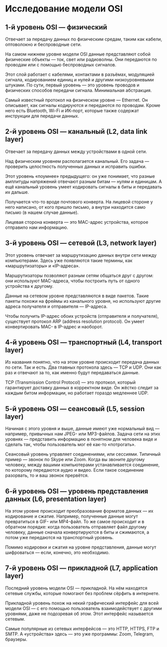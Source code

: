 # Исследование модели OSI
## 1-й уровень OSI — физический
Отвечает за передачу данных по физическим средам, таким как кабели, оптоволокно и беспроводные сети.

На самом нижнем уровне модели OSI данные представляют собой физические объекты — ток, свет или радиоволны. Они передаются по проводам или с помощью беспроводных сигналов.

Этот слой работает с кабелями, контактами в разъёмах, модуляцией сигнала, кодированием единиц и нулей и другими низкоуровневыми штуками. По сути, первый уровень — это уровень проводов и физических способов передачи сигнала. Минимальная абстракция.

Самый известный протокол на физическом уровне — Ethernet. Он описывает, как сигналы кодируются и передаются по проводам. Кроме него есть Bluetooth, Wi-Fi и ИК-порт, которые также содержат инструкции для передачи данных.

## 2-й уровень OSI — канальный (L2, data link layer)
Отвечает за передачу данных между устройствами в одной сети.

Над физическим уровнем располагается канальный. Его задача — проверить целостность полученных данных и исправить ошибки. 

Этот уровень «поумнее» предыдущего: он уже понимает, что разные амплитуды напряжений отвечают разным битам — нулям и единицам. А ещё канальный уровень умеет кодировать сигналы в биты и передавать их дальше.

Получается что-то вроде почтового конверта. На лицевой стороне у него написано, от кого пришло письмо, а внутри находится само письмо (в нашем случае данные).	

Лицевая сторона конверта — это MAC-адрес устройства, которое отправило нам информацию.
## 3-й уровень OSI — сетевой (L3, network layer)
Этот уровень отвечает за маршрутизацию данных внутри сети между компьютерами. Здесь уже появляются такие термины, как «маршрутизаторы» и «IP-адреса».

Маршрутизаторы позволяют разным сетям общаться друг с другом: они используют MAC-адреса, чтобы построить путь от одного устройства к другому.

Данные на сетевом уровне представляются в виде пакетов. Такие пакеты похожи на фреймы из канального уровня, но используют другие адреса получателя и отправителя — IP-адреса.

Чтобы получить IP-адрес обоих устройств (отправителя и получателя), существует протокол ARP (address resolution protocol). Он умеет конвертировать MAC- в IP-адрес и наоборот.

## 4-й уровень OSI — транспортный (L4, transport layer)
Из названия понятно, что на этом уровне происходит передача данных по сети. Так и есть. Два главных протокола здесь — TCP и UDP. Они как раз и отвечают за то, как именно будут передаваться данные.

TCP (Transmission Control Protocol) — это протокол, который гарантирует доставку данных в корректном виде. Он жёстко следит за каждым битом информации, но работает гораздо медленнее UDP.
## 5-й уровень OSI — сеансовый (L5, session layer)
Начиная с этого уровня и выше, данные имеют уже нормальный вид — например, привычных нам JPEG- или MP3-файлов. Задача сети на этих уровнях — представить информацию в понятном для человека виде и сделать так, чтобы пользователь мог её как-то «потрогать».

Сеансовый уровень управляет соединениями, или сессиями. Типичный пример — звонок по Skype или Zoom. Когда вы звоните другому человеку, между вашими компьютерами устанавливается соединение, по которому передаются аудио и видео. Если такое соединение разорвать, то и ваш звонок прервётся.
## 6-й уровень OSI — уровень представления данных (L6, presentation layer)
На этом уровне происходит преобразование форматов данных — их кодирование и сжатие. Например, полученные данные могут превратиться в GIF- или MP4-файл. То же самое происходит и в обратном порядке: когда пользователь отправляет файл другому человеку, данные сначала конвертируются в биты и сжимаются, а потом уже передаются на транспортный уровень.

Помимо кодировки и сжатия на уровне представления, данные могут шифроваться — если, конечно, это необходимо.
## 7-й уровень OSI — прикладной (L7, application layer)
Последний уровень модели OSI — прикладной. На нём находятся сетевые службы, которые помогают без проблем сёрфить в интернете.

Прикладной уровень похож на некий графический интерфейс для всей модели OSI — с его помощью пользователь взаимодействует с другими уровнями, даже не подозревая об этом. Этот интерфейс называется сетевым.

Самые популярные из сетевых интерфейсов — это HTTP, HTTPS, FTP и SMTP. А «устройства» здесь — это уже программы: Zoom, Telegram, браузеры.